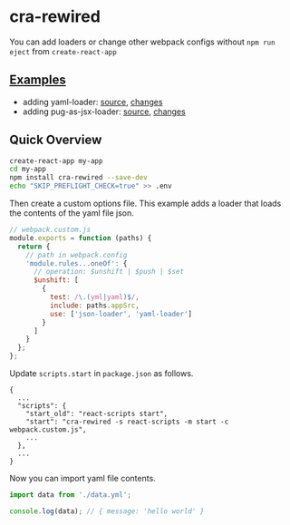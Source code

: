 # cra-rewired

You can add loaders or change other webpack configs without ```npm run eject``` from ```create-react-app```


## [Examples](https://github.com/bluewings/cra-rewired/tree/master/examples)

- adding yaml-loader: [source](https://github.com/bluewings/cra-rewired/tree/master/examples/add-yaml-loader), [changes](https://github.com/bluewings/cra-rewired/commit/b7e17ad0e172716d510333bfe6e74d902e559037)
- adding pug-as-jsx-loader: [source](https://github.com/bluewings/cra-rewired/tree/master/examples/pug-as-jsx-loader), [changes](https://github.com/bluewings/cra-rewired/commit/d111c2f77ff8be359c592b6fc18a066055b07d59)

## Quick Overview

```sh
create-react-app my-app
cd my-app
npm install cra-rewired --save-dev
echo "SKIP_PREFLIGHT_CHECK=true" >> .env
```

Then create a custom options file. This example adds a loader that loads the contents of the yaml file json.
```js
// webpack.custom.js
module.exports = function (paths) {
  return {
    // path in webpack.config
    'module.rules...oneOf': {
      // operation: $unshift | $push | $set
      $unshift: [
        {
          test: /\.(yml|yaml)$/,
          include: paths.appSrc,
          use: ['json-loader', 'yaml-loader']
        }
      ]
    }
  };
};
```

Update ```scripts.start``` in ```package.json``` as follows.

```
{
  ...
  "scripts": {
    "start_old": "react-scripts start",
    "start": "cra-rewired -s react-scripts -m start -c webpack.custom.js",
    ...
  },
  ...
}
```

Now you can import yaml file contents.

```js
import data from './data.yml';

console.log(data); // { message: 'hello world' }
```
